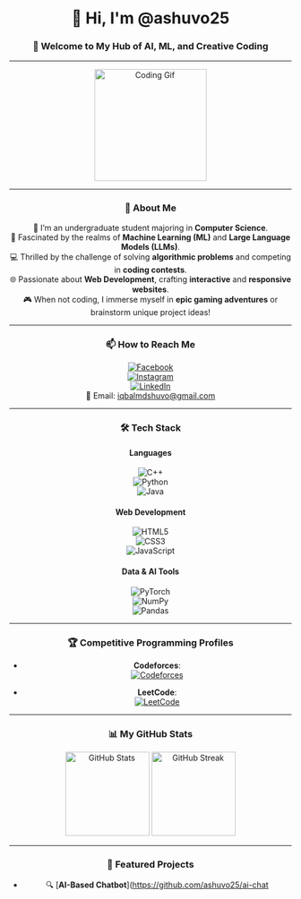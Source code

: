 <div align="center">

# 👋 Hi, I'm @ashuvo25  

### 🌟 Welcome to My Hub of **AI, ML, and Creative Coding**  
---

<p align="center">
  <img src="https://media.giphy.com/media/836HiJc7pgzy8iNXCn/giphy.gif" width="200" alt="Coding Gif">
</p>

---

### 🚀 **About Me**  
🌱 I’m an undergraduate student majoring in **Computer Science**.  
🤖 Fascinated by the realms of **Machine Learning (ML)** and **Large Language Models (LLMs)**.  
💻 Thrilled by the challenge of solving **algorithmic problems** and competing in **coding contests**.  
🌐 Passionate about **Web Development**, crafting **interactive** and **responsive websites**.  
🎮 When not coding, I immerse myself in **epic gaming adventures** or brainstorm unique project ideas!  

---

### 📫 **How to Reach Me**  
[![Facebook](https://img.shields.io/badge/Facebook-%231877F2.svg?style=for-the-badge&logo=Facebook&logoColor=white)](https://facebook.com/ashuvo25)  
[![Instagram](https://img.shields.io/badge/Instagram-%23E4405F.svg?style=for-the-badge&logo=Instagram&logoColor=white)](https://instagram.com/shuvo_xyz)  
[![LinkedIn](https://img.shields.io/badge/LinkedIn-%230077B5.svg?style=for-the-badge&logo=linkedin&logoColor=white)](https://linkedin.com/in/asaduzzaman-shuvo)  
📧 Email: iqbalmdshuvo@gmail.com  

---

### 🛠 **Tech Stack**
#### Languages  
![C++](https://img.shields.io/badge/c++-%2300599C.svg?style=for-the-badge&logo=c%2B%2B&logoColor=white)  
![Python](https://img.shields.io/badge/python-3670A0?style=for-the-badge&logo=python&logoColor=ffdd54)  
![Java](https://img.shields.io/badge/java-%23ED8B00.svg?style=for-the-badge&logo=openjdk&logoColor=white)  

#### Web Development  
![HTML5](https://img.shields.io/badge/html5-%23E34F26.svg?style=for-the-badge&logo=html5&logoColor=white)  
![CSS3](https://img.shields.io/badge/css3-%231572B6.svg?style=for-the-badge&logo=css3&logoColor=white)  
![JavaScript](https://img.shields.io/badge/javascript-%23F7DF1E.svg?style=for-the-badge&logo=javascript&logoColor=black)  

#### Data & AI Tools  
![PyTorch](https://img.shields.io/badge/PyTorch-%23EE4C2C.svg?style=for-the-badge&logo=PyTorch&logoColor=white)  
![NumPy](https://img.shields.io/badge/numpy-%23013243.svg?style=for-the-badge&logo=numpy&logoColor=white)  
![Pandas](https://img.shields.io/badge/pandas-%23150458.svg?style=for-the-badge&logo=pandas&logoColor=white)  

---

### 🏆 **Competitive Programming Profiles**
- **Codeforces**:  
  [![Codeforces](https://img.shields.io/badge/Codeforces-%234566B5.svg?style=for-the-badge&logo=Codeforces&logoColor=white)](https://codeforces.com/profile/shuvo_r)  

- **LeetCode**:  
  [![LeetCode](https://img.shields.io/badge/LeetCode-%23FFA116.svg?style=for-the-badge&logo=LeetCode&logoColor=black)](https://leetcode.com/shuvo_r/)  

---

### 📊 **My GitHub Stats**

<div align="center">
  <img src="https://github-readme-stats.vercel.app/api?username=ashuvo25&show_icons=true&theme=radical" alt="GitHub Stats" height="150">
  <img src="https://github-readme-streak-stats.herokuapp.com/?user=ashuvo25&theme=radical" alt="GitHub Streak" height="150">
</div>

---

### 🌟 **Featured Projects**

- 🔍 [**AI-Based Chatbot**](https://github.com/ashuvo25/ai-chat
